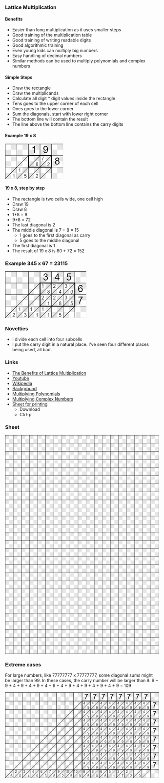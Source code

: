 ### Lattice Multiplication

#### Benefits

* Easier than long multiplication as it uses smaller steps
* Good training of the multiplication table
* Good training of writing readable digits
* Good algorithmic training
* Even young kids can multiply big numbers
* Easy handling of decimal numbers
* Similar methods can be used to multiply polynomials and complex numbers

#### Simple Steps

* Draw the rectangle
* Draw the multiplicands
* Calculate all digit * digit values inside the rectangle
* Tens goes to the upper corner of each cell
* Ones goes to the lower corner
* Sum the diagonals, start with lower right corner
* The bottom line will contain the result
* The line above the bottom line contains the carry digits

#### Example 19 x 8

![19x8](19x8.bmp)

#### 19 x 8, step by step

* The rectangle is two cells wide, one cell high
* Draw 19
* Draw 8
* 1*8 = 8
* 9*8 = 72
* The last diagonal is 2
* The middle diagonal is 7 + 8 = 15
	* 1 goes to the first diagonal as carry
	* 5 goes to the middle diagonal
* The first diagonal is 1
* The result of 19 x 8 is 80 + 72 = 152

### Example 345 x 67 = 23115

![345x67](345x67.bmp)

### Novelties

* I divide each cell into four subcells
* I put the carry digit in a natural place. I've seen four different places being used, all bad.

### Links

* [The Benefits of Lattice Multiplication](https://www.youtube.com/watch?v=8vai4uo6N5E)
* [Youtube](https://www.youtube.com/watch?v=x2UG0YzT2UA)
* [Wikipedia](https://en.wikipedia.org/wiki/Lattice_multiplication)
* [Background](https://prezi.com/qubrraxzdgqj/lattice-multiplication/)
* [Multiplying Polynomials](https://www.maa.org/sites/default/files/0746834254823.di020785.02p0462x.pdf)
* [Multiplying Complex Numbers](complex.PNG)
* [Sheet for printing](lattice.bmp)
	* Download
	* Ctrl-p

### Sheet
![Lattice](lattice.bmp)

### Extreme cases
For large numbers, like 77777777 x 77777777, some diagonal sums might be larger than 99. In these cases, the carry number will be larger than 9.
9 + 9 + 4 + 9 + 4 + 9 + 4 + 9 + 4 + 9 + 4 + 9 + 4 + 9 + 4 + 9 = 109

![77777777x77777777](77777777x77777777.bmp)
